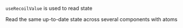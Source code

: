 <TimeStamp start="1:09" end="1:19">
  
  `useRecoilValue` is used to read state
  
</TimeStamp>

<TimeStamp start="2:25" end="2:35">
  
  Read the same up-to-date state across several components with atoms
  
</TimeStamp>